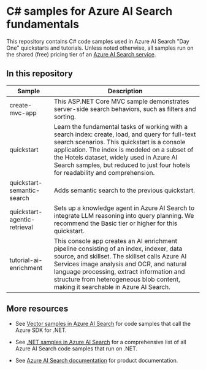 # C# samples for Azure AI Search fundamentals

This repository contains C# code samples used in Azure AI Search "Day One" quickstarts and tutorials. Unless noted otherwise, all samples run on the shared (free) pricing tier of an [Azure AI Search service](https://learn.microsoft.com/azure/search/search-create-service-portal).

## In this repository

| Sample | Description |
|--------|-------------|
| create-mvc-app | This ASP.NET Core MVC sample demonstrates server-side search behaviors, such as filters and sorting. |
| quickstart | Learn the fundamental tasks of working with a search index: create, load, and query for full-text search scenarios. This quickstart is a console application. The index is modeled on a subset of the Hotels dataset, widely used in Azure AI Search samples, but reduced to just four hotels for readability and comprehension. |
| quickstart-semantic-search | Adds semantic search to the previous quickstart. |
| quickstart-agentic-retrieval | Sets up a knowledge agent in Azure AI Search to integrate LLM reasoning into query planning. We recommend the Basic tier or higher for this quickstart. |
| tutorial-ai-enrichment | This console app creates an AI enrichment pipeline consisting of an index, indexer, data source, and skillset. The skillset calls Azure AI Services image analysis and OCR, and natural language processing, extract information and structure from heterogeneous blob content, making it searchable in Azure AI Search. |

## More resources

+ See [Vector samples in Azure AI Search](https://github.com/Azure/azure-search-vector-samples/tree/main/demo-dotnet) for code samples that call the Azure SDK for .NET.

+ See [.NET samples in Azure AI Search](https://learn.microsoft.com/azure/search/samples-dotnet) for a comprehensive list of all Azure AI Search code samples that run on .NET.

+ See [Azure AI Search documentation](https://learn.microsoft.com/azure/search) for product documentation.
